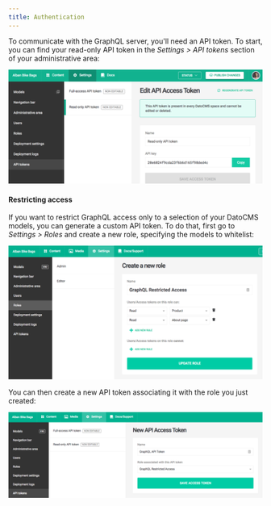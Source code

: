 ```yaml
---
title: Authentication
---
```


To communicate with the GraphQL server, you'll need an API token. To start, you can find your read-only API token in the *Settings > API tokens* section of your administrative area:

![foo](../images/api-token.png)

#### Restricting access

If you want to restrict GraphQL access only to a selection of your DatoCMS models, you can generate a custom API token. To do that, first go to *Settings > Roles* and create a new role, specifying the models to whitelist:

![foo](../images/graphql/role.png)

You can then create a new API token associating it with the role you just created:

![foo](../images/graphql/token.png)

